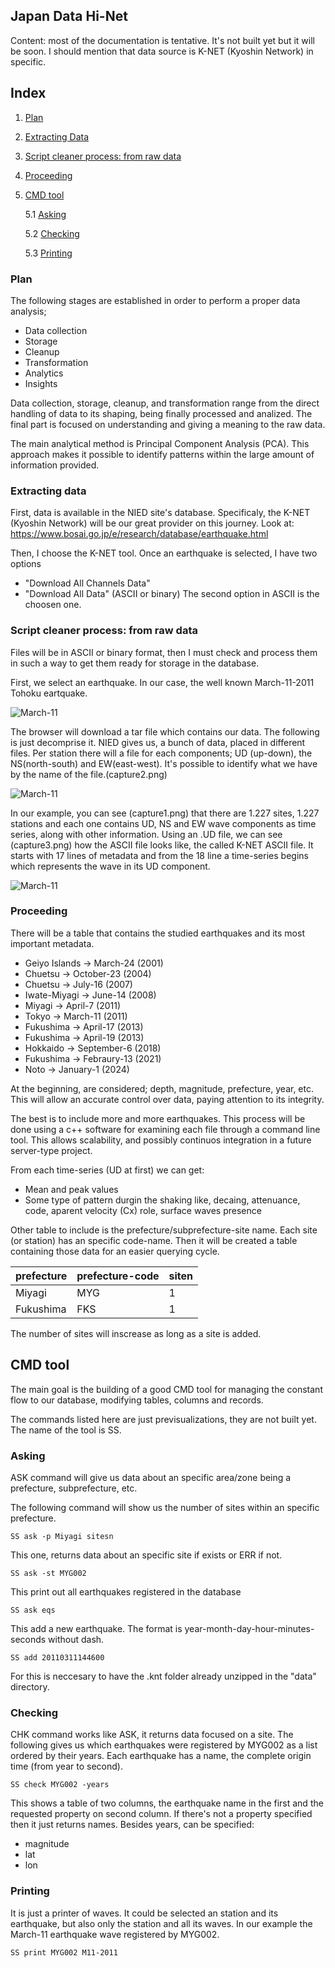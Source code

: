 ## Japan Data Hi-Net

Content: most of the documentation is tentative. It's not built yet but it will be soon.
I should mention that data source is K-NET (Kyoshin Network) in specific.

## Index

1.  [Plan](#Plan)
2.  [Extracting Data](#Extracting-data)
3.  [Script cleaner process: from raw data](#Script-cleaner-process:-from-raw-data)
4.  [Proceeding](#Proceeding)
5.  [CMD tool](#CMD-tool)

    5.1 [Asking](#Asking)
    
    5.2 [Checking](#Checking)
    
    5.3 [Printing](#Printing)

### Plan
The following stages are established in order to perform a proper data analysis;

* Data collection
* Storage
* Cleanup
* Transformation
* Analytics
* Insights

Data collection, storage, cleanup, and transformation range from the direct handling of data to its shaping, being finally processed and analized. The final part is focused on understanding and giving a meaning to the raw data.

The main analytical method is Principal Component Analysis (PCA). This approach makes it possible to identify patterns within the large amount of information provided.

### Extracting data
First, data is available in the NIED site's database. Specificaly, the K-NET (Kyoshin Network) will be our great provider on this journey. Look at: https://www.bosai.go.jp/e/research/database/earthquake.html

Then, I choose the K-NET tool. Once an earthquake is selected, I have two options
* "Download All Channels Data"
* "Download All Data" (ASCII or binary)
The second option in ASCII is the choosen one.

### Script cleaner process: from raw data
Files will be in ASCII or binary format, then I must check and process them in such a way to get them ready for storage in the database.

First, we select an earthquake. In our case, the well known March-11-2011 Tohoku eartquake. 

![March-11](capture1.png)

The browser will download a tar file which contains our data. The following is just decomprise it.
NIED gives us, a bunch of data, placed in different files. Per station there will a file for each components; UD (up-down), the NS(north-south) and EW(east-west). It's possible to identify what we have by the name of the file.(capture2.png)

![March-11](capture2.png)

In our example, you can see (capture1.png) that there are 1.227 sites, 1.227 stations and each one contains UD, NS and EW wave components as time series, along with other information.
Using an .UD file, we can see (capture3.png) how the ASCII file looks like, the called K-NET ASCII file. It starts with 17 lines of metadata and from the 18 line a time-series begins which represents the wave in its UD component.

![March-11](capture3.png)

### Proceeding
There will be a table that contains the studied earthquakes and its most important metadata.

* Geiyo Islands -> March-24 (2001)
* Chuetsu -> October-23 (2004)
* Chuetsu -> July-16 (2007)
* Iwate-Miyagi -> June-14 (2008)
* Miyagi -> April-7 (2011)
* Tokyo -> March-11 (2011)
* Fukushima -> April-17 (2013)
* Fukushima -> April-19 (2013)
* Hokkaido -> September-6 (2018)
* Fukushima -> Febraury-13 (2021)
* Noto -> January-1 (2024)

At the beginning, are considered; depth, magnitude, prefecture, year, etc. This will allow an accurate control over data, paying attention to its integrity.

The best is to include more and more earthquakes. This process will be done using a c++ software for examining each file through a command line tool. This allows scalability, and possibly continuos integration in a future server-type project.

From each time-series (UD at first) we can get:
* Mean and peak values
* Some type of pattern durgin the shaking like, decaing, attenuance, code, aparent velocity (Cx) role, surface waves presence

Other table to include is the prefecture/subprefecture-site name. Each site (or station) has an specific code-name. Then it will be created a table containing those data for an easier querying cycle.

|  prefecture  |  prefecture-code  |  siten  | 
|  ----  |  ----  |----  
|  Miyagi  |  MYG  |  1  |
|  Fukushima  |  FKS  |  1  |

The number of sites will inscrease as long as a site is added.

## CMD tool
The main goal is the building of a good CMD tool for managing the constant flow to our database, modifying tables, columns and records. 

The commands listed here are just previsualizations, they are not built yet. The name of the tool is SS.

### Asking

ASK command will give us data about an specific area/zone being a prefecture, subprefecture, etc. 

The following command will show us the number of sites within an specific prefecture.
```
SS ask -p Miyagi sitesn
```

This one, returns data about an specific site if exists or ERR if not.
```
SS ask -st MYG002
```

This print out all earthquakes registered in the database
```
SS ask eqs
```

This add a new earthquake. The format is year-month-day-hour-minutes-seconds without dash.
```
SS add 20110311144600
```
For this is neccesary to have the .knt folder already unzipped in the "data" directory.

### Checking

CHK command works like ASK, it returns data focused on a site. The following gives us which earthquakes were registered by MYG002 as a list ordered by their years. Each earthquake has a name, the complete origin time (from year to second).

```
SS check MYG002 -years
```
This shows a table of two columns, the earthquake name in the first and the requested property on second column. If there's not a property specified then it just returns names. Besides years, can be specified:

* magnitude
* lat
* lon

### Printing

It is just a printer of waves. It could be selected an station and its earthquake, but also only the station and all its waves. In our example the March-11 earthquake wave registered by MYG002.

```
SS print MYG002 M11-2011
```

